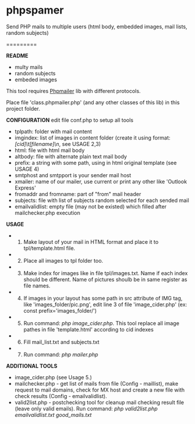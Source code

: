 phpspamer
=========

Send PHP mails to multiple users (html body, embedded images, mail lists, random subjects)

=========

<b>README</b>
- multy mails
- random subjects
- embeded images

This tool requires <a href="https://code.google.com/a/apache-extras.org/p/phpmailer/">Phpmailer</a> lib with different protocols.

Place file 'class.phpmailer.php' (and any other classes of this lib) in this project folder.


<b>CONFIGURATION</b>
edit file conf.php to setup all tools
- tplpath: folder with mail content
- imgindex: list of images in content folder (create it using format: <i>[cid]\t[filename]\n</i>, see USAGE 2,3)
- html: file with html mail body
- altbody: file with alternate plain text mail body
- prefix: a string with some path, using in html original template (see USAGE 4)
- smtphost and smtpport is your sender mail host
- xmailer: name of our mailer, use current or print any other like 'Outlook Express'
- fromaddr and fromname: part of "from" mail header
- subjects: file with list of subjects random selected for each sended mail
- emailvalidlist: empty file (may not be existed) which filled after mailchecker.php execution


<b>USAGE</b>
- 1. Make layout of your mail in HTML format and place it to tpl/template.html file.
- 2. Place all images to tpl folder too.
- 3. Make index for images like in file tpl/images.txt. Name if each index should be different. Name of pictures shoulb be in same register as file names.
- 4. If images in your layout has some path in src attribute of IMG tag, like 'images_folder/pic.png', edit line 3 of file 'image_cider.php' (ex: const prefix='images_folder/')
- 5. Run command: <i>php image_cider.php</i>. This tool replace all image pathes in file 'template.html' according to cid indexes
- 6. Fill mail_list.txt and subjects.txt
- 7. Run command: <i>php mailer.php</i>


<b>ADDITIONAL TOOLS</b>
- image_cider.php (see Usage 5.)
- mailchecker.php - get list of mails from file (Config - maillist), make request to mail domains, check for MX host and create a new file with check results (Config - emailvalidlist).
- valid2list.php - postchecking tool for cleanup mail checking result file (leave only valid emails). Run command: <i>php valid2list.php emailvalidlist.txt good_mails.txt</i>


